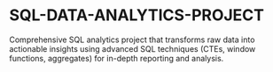 # SQL-DATA-ANALYTICS-PROJECT
Comprehensive SQL analytics project that transforms raw data into actionable insights using advanced SQL techniques (CTEs, window functions, aggregates) for in-depth reporting and analysis.
